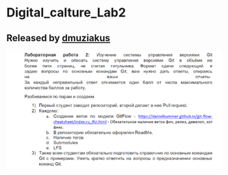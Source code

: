 # Digital_calture_Lab2
## Released by [dmuziakus](https://github.com/dmuzikus)
<img src="https://github.com/Solidbush/ScreenShots/blob/master/image.png" alt="">

